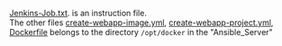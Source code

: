 [Jenkins-Job.txt](https://github.com/atakanttl/simple-devops-project/blob/master/files/Jenkins-Job.txt).  is an instruction file.  
The other files [create-webapp-image.yml](https://github.com/atakanttl/simple-devops-project/blob/master/files/create-webapp-image.yml), [create-webapp-project.yml](https://github.com/atakanttl/simple-devops-project/blob/master/files/create-webapp-project.yml), [Dockerfile](https://github.com/atakanttl/simple-devops-project/blob/master/files/Dockerfile) belongs to the directory `/opt/docker` in the "Ansible_Server" 
